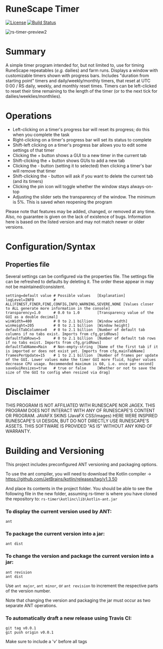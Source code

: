 RuneScape Timer
========

[![License](https://img.shields.io/hexpm/l/plug.svg)](https://github.com/Talkarcabbage/rs-timer/blob/master/LICENSE)
[![Build Status](https://travis-ci.com/Talkarcabbage/rs-timer.svg?branch=master)](https://travis-ci.com/Talkarcabbage/rs-timer)

![rs-timer-preview2](https://user-images.githubusercontent.com/2666891/67145781-3ce1cf00-f239-11e9-91f3-f6bb66f6a073.png)

# Summary
A simple timer program intended for, but not limited to, use for timing RuneScape repeatables (_e.g._ dailies) and farm runs. Displays a window with customizable timers shown with progress bars. Includes "duration from starting point" timers and daily/weekly/monthly timers, that reset at UTC 0:00 / RS daily, weekly, and monthly reset times. Timers can be left-clicked to reset their time remaining to the length of the timer (or to the next tick for dailies/weeklies/monthlies).

# Operations
- Left-clicking on a timer's progress bar will reset its progress; do this when you complete the task
- Right-clicking on a timer's progress bar will set its status to complete 
- Shift-left clicking on a timer's progress bar allows you to edit some settings of that timer
- Clicking the + button shows a GUI to a new timer in the current tab
- Shift-clicking the + button shows GUIs to add a new tab
- Clicking the - button (setting it to selected) then clicking a timer's bar will remove that timer
- Shift-clicking the - button will ask if you want to delete the current tab (and its timers)
- Clicking the pin icon will toggle whether the window stays always-on-top
- Adjusting the slider sets the transparency of the window. The minimum is 5%. This is saved when reopening the program


Please note that features may be added, changed, or removed at any time. Also, no guarantee is given on the lack of existence of bugs. Information here is based on the listed version and may not match newer or older versions.

# Configuration/Syntax
## Properties file
Several settings can be configured via the properties file. The settings file can be refreshed to defaults by deleting it. The order these appear in may not be maintained/consistent.

```
setting=default value # Possible values   [Explanation]
logLevel=INFO         # ALL|FINEST,FINER,FINE,CONFIG,INFO,WARNING,SEVERE,NONE [Values closer to ALL generate more information in the console]
transparency=1.0      # 0.0 to 1.0        [Transparency value of the GUI as a double decimal]
winWidth=400          # 0 to 2.1 billion  [Window width]
winHeight=205         # 0 to 2.1 billion  [Window height]
defaultTabColumns=0   # 0 to 2.1 billion  [Number of default tab columns if no tabs exist. Imports from cfg,gridRows]
defaultTabRows=5      # 0 to 2.1 billion  [Number of default tab rows if no tabs exist. Imports from cfg,gridRows]
defaultTabName=Main   # Non-empty-string  [Name of the first tab if it is imported or does not exist yet. Imports from cfg,mainTabName]
framesPerUpdate=15    # 1 to 2.1 billion  [Number of frames per update of the GUI. Lower values make the timer GUI more fluid, higher values decrease CPU usage. Recommended maximum is 60, i.e. once per second]
saveGuiResizes=true   # true or false     [Whether or not to save the size of the GUI to config when resized via drag]
```

# Disclaimer
THIS PROGRAM IS NOT AFFILIATED WITH RUNESCAPE NOR JAGEX. THIS PROGRAM DOES NOT INTERACT WITH ANY OF RUNESCAPE'S CONTENT OR PROGRAM. JAVAFX SKINS (JavaFX CSS/images) HERE WERE INSPIRED RUNESCAPE'S UI DESIGN, BUT DO NOT DIRECTLY USE RUNESCAPE'S ASSETS. THIS SOFTWARE IS PROVIDED "AS IS" WITHOUT ANY KIND OF WARRANTY.

# Building and Versioning

This project includes preconfigured ANT versioning and packaging options.

To use the ant compiler, you will need to download the Kotlin compiler -> https://github.com/JetBrains/kotlin/releases/tag/v1.3.50

And place its contents in the project folder. You should be able to see the following file in the new folder, assuming rs-timer is where you have cloned the repository to: `rs-timer\kotlinc\lib\kotlin-ant.jar`

### To display the current version used by ANT:
```
ant
```

### To package the current version into a jar:
```
ant dist
```

### To change the version and package the current version into a jar:
```
ant revision
ant dist
```
Use `ant major`, `ant minor`, or `ant revision` to increment the respective parts of the version number.

Note that changing the version and packaging the jar must occur as two separate ANT operations.

### To automatically draft a new release using Travis CI:
```
git tag v0.0.1
git push origin v0.0.1
```
Make sure to include a 'v' before all tags

